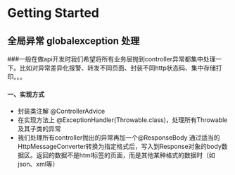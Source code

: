 # Getting Started

## 全局异常 globalexception 处理

###一般在做api开发时我们希望将所有业务层抛到controller异常都集中处理一下。比如对异常差异化报警、转发不同页面、封装不同http状态码、集中存储打印。。。

 

#### 一、实现方式
* 封装类注解 @ControllerAdvice
* 在实现方法上 @ExceptionHandler(Throwable.class)，处理所有Throwable及其子类的异常
* 我们处理所有controller抛出的异常再加一个@ResponseBody  通过适当的HttpMessageConverter转换为指定格式后，写入到Response对象的body数据区。返回的数据不是html标签的页面，而是其他某种格式的数据时（如json、xml等）
 

